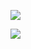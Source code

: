 ![](https://komarev.com/ghpvc/?username=SpadeyDev&color=ff69b4)

<img src="https://media.discordapp.net/attachments/743973619553534075/1105876934832967740/b5fea982-a65f-4028-96a7-a687dcb163df.png">




